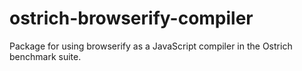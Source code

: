 # ostrich-browserify-compiler
Package for using browserify as a JavaScript compiler in the Ostrich benchmark suite.
